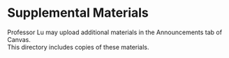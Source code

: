 # Supplemental Materials
Professor Lu may upload additional materials in the Announcements tab of Canvas.  
This directory includes copies of these materials.

